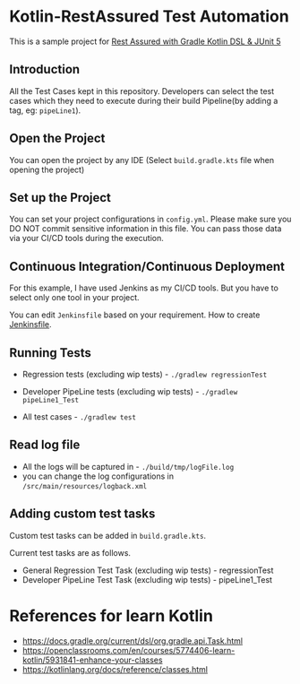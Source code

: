 # Kotlin-RestAssured Test Automation

This is a sample project for [Rest Assured with Gradle Kotlin DSL & JUnit 5](https://www.linkedin.com/pulse/rest-assured-gradle-kotlin-dsl-junit-5-dilshan-fernando/?published=t)

## Introduction
All the Test Cases kept in this repository. Developers can select the test cases which they need to execute during 
their build Pipeline(by adding a tag, eg: `pipeLine1`).

## Open the Project

You can open the project by any IDE (Select `build.gradle.kts` file when opening the project)

## Set up the Project

You can set your project configurations in `config.yml`. Please make sure you DO NOT commit sensitive information in this file.
You can pass those data via your CI/CD tools during the execution.

## Continuous Integration/Continuous Deployment

For this example, I have used Jenkins  as my CI/CD tools. 
But you have to select only one tool in your project.

You can edit `Jenkinsfile` based on your requirement.
How to create [Jenkinsfile](https://www.jenkins.io/doc/book/pipeline/jenkinsfile/).

## Running Tests

- Regression tests (excluding wip tests) - `./gradlew regressionTest`
- Developer PipeLine tests (excluding wip tests) - `./gradlew pipeLine1_Test`

- All test cases - `./gradlew test`

## Read log file

- All the logs will be captured in - `./build/tmp/logFile.log`
- you can change the log configurations in `/src/main/resources/logback.xml`

## Adding custom test tasks

Custom test tasks can be added in `build.gradle.kts`. 
 
Current test tasks are as follows.
  
- General Regression Test Task (excluding wip tests)  - regressionTest
- Developer PipeLine Test Task (excluding wip tests)  - pipeLine1_Test

# References for learn Kotlin

* https://docs.gradle.org/current/dsl/org.gradle.api.Task.html
* https://openclassrooms.com/en/courses/5774406-learn-kotlin/5931841-enhance-your-classes
* https://kotlinlang.org/docs/reference/classes.html